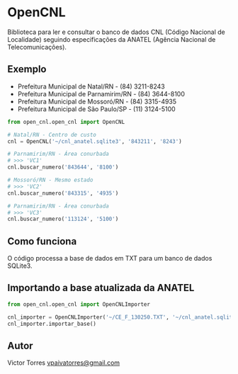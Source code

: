 # OpenCNL

Biblioteca para ler e consultar o banco de dados CNL (Código Nacional de Localidade) seguindo especificações da ANATEL (Agência Nacional de Telecomunicações).

## Exemplo

- Prefeitura Municipal de Natal/RN - (84) 3211-8243
- Prefeitura Municipal de Parnamirim/RN - (84) 3644-8100
- Prefeitura Municipal de Mossoró/RN - (84) 3315-4935
- Prefeitura Municipal de São Paulo/SP - (11) 3124-5100

```python
from open_cnl.open_cnl import OpenCNL

# Natal/RN - Centro de custo
cnl = OpenCNL('~/cnl_anatel.sqlite3', '843211', '8243')

# Parnamirim/RN - Área conurbada
# >>> 'VC1'
cnl.buscar_numero('843644', '8100')

# Mossoró/RN - Mesmo estado
# >>> 'VC2'
cnl.buscar_numero('843315', '4935')

# Parnamirim/RN - Área conurbada
# >>> 'VC3'
cnl.buscar_numero('113124', '5100')
```

## Como funciona

O código processa a base de dados em TXT para um banco de dados SQLite3.


## Importando a base atualizada da ANATEL

```python
from open_cnl.open_cnl import OpenCNLImporter

cnl_importer = OpenCNLImporter('~/CE_F_130250.TXT', '~/cnl_anatel.sqlite3')
cnl_importer.importar_base()
```

## Autor

Victor Torres <vpaivatorres@gmail.com>
